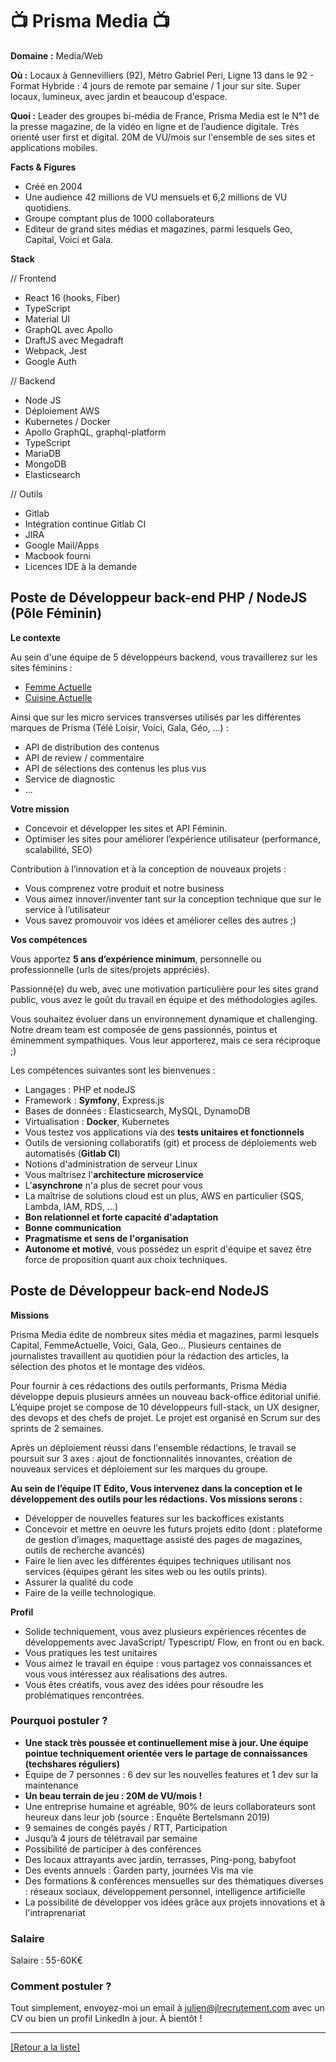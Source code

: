# 📺 Prisma Media 📺

**Domaine :** Media/Web

**Où :** Locaux à Gennevilliers (92), Métro Gabriel Peri, Ligne 13 dans le 92 - Format Hybride : 4 jours de remote par semaine / 1 jour sur site. Super locaux, lumineux, avec jardin et beaucoup d'espace.

**Quoi :** Leader des groupes bi-média de France, Prisma Media est le N°1 de la presse magazine, de la vidéo en ligne et de l’audience digitale. Très orienté user first et digital. 20M de VU/mois sur l'ensemble de ses sites et applications mobiles.

**Facts & Figures**

* Créé en 2004
* Une audience 42 millions de VU mensuels et 6,2 millions de VU quotidiens.
* Groupe comptant plus de 1000 collaborateurs
* Editeur de grand sites médias et magazines, parmi lesquels Geo, Capital, Voici et Gala. 

**Stack**

// Frontend

* React 16 (hooks, Fiber)
* TypeScript
* Material UI
* GraphQL avec Apollo
* DraftJS avec Megadraft
* Webpack, Jest
* Google Auth

// Backend

* Node JS
* Déploiement AWS
* Kubernetes / Docker
* Apollo GraphQL, graphql-platform
* TypeScript
* MariaDB
* MongoDB
* Elasticsearch

// Outils

* Gitlab
* Intégration continue Gitlab CI
* JIRA
* Google Mail/Apps
* Macbook fourni
* Licences IDE à la demande

## Poste de Développeur back-end PHP / NodeJS (Pôle Féminin)

**Le contexte**

Au sein d'une équipe de 5 développeurs backend, vous travaillerez sur les sites féminins :
* [Femme Actuelle](http://www.femmeactuelle.fr/)
* [Cuisine Actuelle](http://www.cuisineactuelle.fr/)

Ainsi que sur les micro services transverses utilisés par les différentes marques de Prisma (Télé Loisir, Voici, Gala, Géo, ...) :
* API de distribution des contenus
* API de review / commentaire
* API de sélections des contenus les plus vus
* Service de diagnostic
* ...

**Votre mission**

* Concevoir et développer les sites et API Féminin.
* Optimiser les sites pour améliorer l’expérience utilisateur (performance, scalabilité, SEO)

Contribution à l’innovation et à la conception de nouveaux projets :
* Vous comprenez votre produit et notre business
* Vous aimez innover/inventer tant sur la conception technique que sur le service à l’utilisateur
* Vous savez promouvoir vos idées et améliorer celles des autres ;)

**Vos compétences**

Vous apportez **5 ans d’expérience minimum**, personnelle ou professionnelle (urls de sites/projets appréciés).

Passionné(e) du web, avec une motivation particulière pour les sites grand public, vous avez le goût du travail en équipe et des méthodologies agiles.

Vous souhaitez évoluer dans un environnement dynamique et challenging. Notre dream team est composée de gens passionnés, pointus et éminemment sympathiques. Vous leur apporterez, mais ce sera réciproque ;)

Les compétences suivantes sont les bienvenues :

* Langages : PHP et nodeJS
* Framework : **Symfony**, Express.js
* Bases de données : Elasticsearch, MySQL, DynamoDB
* Virtualisation : **Docker**, Kubernetes
* Vous testez vos applications via des **tests unitaires et fonctionnels**
* Outils de versioning collaboratifs (git) et process de déploiements web automatisés (**Gitlab CI**)
* Notions d'administration de serveur Linux
* Vous maîtrisez l'**architecture microservice**
* L'**asynchrone** n'a plus de secret pour vous
* La maîtrise de solutions cloud est un plus, AWS en particulier (SQS, Lambda, IAM, RDS, ...)
* **Bon relationnel et forte capacité d'adaptation**
* **Bonne communication**
* **Pragmatisme et sens de l'organisation**
* **Autonome et motivé**, vous possédez un esprit d'équipe et savez être force de proposition quant aux choix techniques.

## Poste de Développeur back-end NodeJS

**Missions** 

Prisma Media édite de nombreux sites média et magazines, parmi lesquels Capital, FemmeActuelle, Voici, Gala, Geo… Plusieurs centaines de journalistes travaillent au quotidien pour la rédaction des articles, la sélection des photos et le montage des vidéos.

Pour fournir à ces rédactions des outils performants, Prisma Média développe depuis plusieurs années un nouveau back-office éditorial unifié. L’équipe projet se compose de 10 développeurs full-stack, un UX designer, des devops et des chefs de projet. Le projet est organisé en Scrum sur des sprints de 2 semaines.

Après un déploiement réussi dans l'ensemble rédactions, le travail se poursuit sur 3 axes : ajout de fonctionnalités innovantes, création de nouveaux services et déploiement sur les marques du groupe.

**Au sein de l’équipe IT Edito, Vous intervenez dans la conception et le développement des outils pour les rédactions. Vos missions serons :**

* Développer de nouvelles features sur les backoffices existants
* Concevoir et mettre en oeuvre les futurs projets edito (dont : plateforme de gestion d’images, maquettage assisté des pages de magazines, outils de recherche avancés)
* Faire le lien avec les différentes équipes techniques utilisant nos services (équipes gérant les sites web ou les outils prints).
* Assurer la qualité du code
* Faire de la veille technologique.

**Profil** 

* Solide techniquement, vous avez plusieurs expériences récentes de développements avec JavaScript/ Typescript/ Flow, en front ou en back. 
* Vous pratiques les test unitaires
* Vous aimez le travail en équipe : vous partagez vos connaissances et vous vous intéressez aux réalisations des autres. 
* Vous êtes créatifs, vous avez des idées pour résoudre les problématiques rencontrées. 



### Pourquoi postuler ?

* **Une stack très poussée et continuellement mise à jour. Une équipe pointue techniquement orientée vers le partage de connaissances (techshares réguliers)**
* Équipe de 7 personnes : 6 dev sur les nouvelles features et 1 dev sur la maintenance
* **Un beau terrain de jeu : 20M de VU/mois !**
* Une entreprise humaine et agréable, 90% de leurs collaborateurs sont heureux dans leur job (source : Enquête Bertelsmann 2019)
* 9 semaines de congés payés / RTT, Participation
* Jusqu’à 4 jours de télétravail par semaine
* Possibilité de participer à des conférences
* Des locaux attrayants avec jardin, terrasses, Ping-pong, babyfoot
* Des events annuels : Garden party, journées Vis ma vie
* Des formations & conférences mensuelles sur des thématiques diverses : réseaux sociaux, développement personnel, intelligence artificielle
* La possibilité de développer vos idées grâce aux projets innovations et à l'intraprenariat


### Salaire

Salaire : 55-60K€

### Comment postuler ?

Tout simplement, envoyez-moi un email à julien@jlrecrutement.com avec un CV ou bien un profil LinkedIn à jour. À bientôt ! 


----
<a href="https://github.com/jlondiche/job-board-php/blob/master/README.md">[Retour a la liste]</a>
